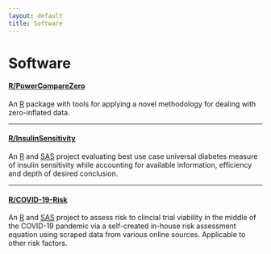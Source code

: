 ```yaml
---
layout: default
title: Software
---
```

# Software

#### <a name="PowerCompareZero"></a>[R/PowerCompareZero](https://github.com/nicksun1/PowerCompareZero)

An [R](https://www.r-project.org/) package with tools for applying a novel methodology for dealing with zero-inflated data.

---

#### <a name="InsulinSensitivity"></a>[R/InsulinSensitivity](https://github.com/nicksun1/InsulinSensitivity)

An [R](https://www.r-project.org/) and [SAS](https://www.sas.com/en_us/home.html) project evaluating best use case universal diabetes measure of insulin sensitivity while accounting for available information, efficiency and depth of desired conclusion.


---

#### <a name="COVID-19-Risk"></a>[R/COVID-19-Risk](https://www.github.com/nicksun1/COVID-19-Risk) 

An [R](https://www.r-project.org/) and [SAS](https://www.sas.com/en_us/home.html) project to assess risk to clincial trial viability in the middle of the COVID-19 pandemic via a self-created in-house risk assessment equation using scraped data from various online sources. Applicable to other risk factors.
